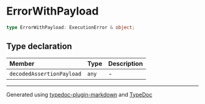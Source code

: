 # ErrorWithPayload

```ts
type ErrorWithPayload: ExecutionError & object;
```

## Type declaration

| Member | Type | Description |
| :------ | :------ | :------ |
| `decodedAssertionPayload` | `any` | - |

***

Generated using [typedoc-plugin-markdown](https://www.npmjs.com/package/typedoc-plugin-markdown) and [TypeDoc](https://typedoc.org/)
